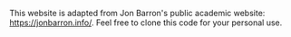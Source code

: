 This website is adapted from Jon Barron's public academic website: https://jonbarron.info/. Feel free to clone this code for your personal use.